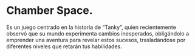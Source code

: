 # Chamber Space.

Es un juego centrado en la historia de “Tanky”, quien recientemente observó que su mundo experimenta cambios inesperados, obligándolo a emprender una aventura para revelar estos sucesos, trasladándose por diferentes niveles que retarán tus habilidades.
